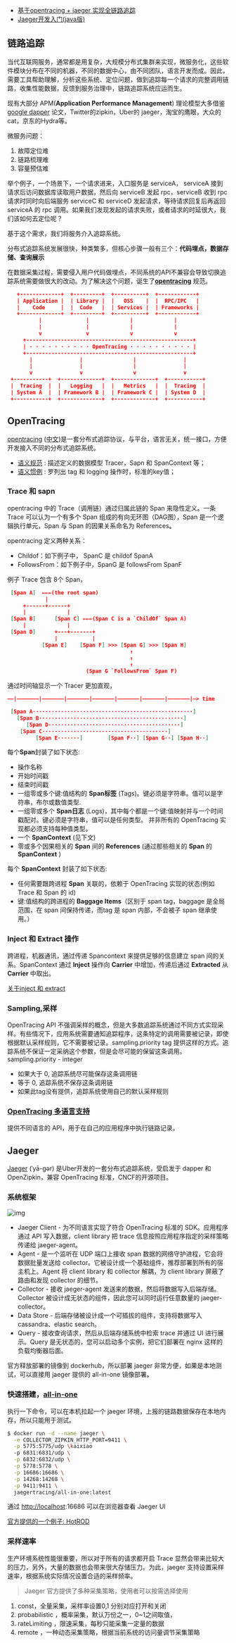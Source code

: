 - [基于opentracing + jaeger 实现全链路追踪](https://www.jianshu.com/p/fbedfcdea606)
- [Jaeger开发入门(java版)](https://www.cnblogs.com/bolingcavalry/p/15700712.html)

## 链路追踪

当代互联网服务，通常都是用复杂，大规模分布式集群来实现，微服务化，这些软件模块分布在不同的机器，不同的数据中心，由不同团队，语言开发而成。因此，需要工具帮助理解，分析这些系统、定位问题，做到追踪每一个请求的完整调用链路，收集性能数据，反馈到服务治理中，链路追踪系统应运而生。

现有大部分 APM(**Application Performance Management**) 理论模型大多借鉴 [google dapper](https://links.jianshu.com/go?to=https%3A%2F%2Fstorage.googleapis.com%2Fpub-tools-public-publication-data%2Fpdf%2F36356.pdf) 论文，Twitter的zipkin，Uber的 jaeger，淘宝的鹰眼，大众的cat，京东的Hydra等。

微服务问题：

1. 故障定位难
2. 链路梳理难
3. 容量预估难

举个例子，一个场景下，一个请求进来，入口服务是 serviceA， serviceA 接到请求后访问数据库读取用户数据，然后向 serviceB 发起 rpc，serviceB 收到 rpc 请求时同时向后端服务 serviceC 和 serviceD 发起请求，等待请求回复后再返回 serviceA 的 rpc 调用。如果我们发现发起的请求失败，或者请求的时延很大，我们该如何去定位呢？

基于这个需求，我们将服务介入追踪系统。

分布式追踪系统发展很快，种类繁多，但核心步骤一般有三个：**代码埋点，数据存储、查询展示**

在数据采集过程，需要侵入用户代码做埋点，不同系统的API不兼容会导致切换追踪系统需要做很大的改动。为了解决这个问题，诞生了[**opentracing**](https://links.jianshu.com/go?to=https%3A%2F%2Fopentracing.io%2F) 规范。

```json
   +-------------+  +---------+  +----------+  +------------+
   | Application |  | Library |  |   OSS    |  |  RPC/IPC   |
   |    Code     |  |  Code   |  | Services |  | Frameworks |
   +-------------+  +---------+  +----------+  +------------+
          |              |             |             |
          |              |             |             |
          v              v             v             v
     +-----------------------------------------------------+
     | · · · · · · · · · · OpenTracing · · · · · · · · · · |
     +-----------------------------------------------------+
       |               |                |               |
       |               |                |               |
       v               v                v               v
 +-----------+  +-------------+  +-------------+  +-----------+
 |  Tracing  |  |   Logging   |  |   Metrics   |  |  Tracing  |
 | System A  |  | Framework B |  | Framework C |  | System D  |
 +-----------+  +-------------+  +-------------+  +-----------+
```

## OpenTracing

[opentracing](https://links.jianshu.com/go?to=https%3A%2F%2Fopentracing.io%2Fspecification%2F) ([中文](https://links.jianshu.com/go?to=https%3A%2F%2Fwu-sheng.gitbooks.io%2Fopentracing-io%2Fcontent%2Fpages%2Finstrumentation%2Fcommon-use-cases.html))是一套分布式追踪协议，与平台，语言无关，统一接口，方便开发接入不同的分布式追踪系统。

- [语义规范](https://links.jianshu.com/go?to=https%3A%2F%2Fsegmentfault.com%2Fa%2F1190000008895129) : 描述定义的数据模型 Tracer，Sapn 和 SpanContext 等；
- [语义惯例](https://links.jianshu.com/go?to=https%3A%2F%2Fopentracing-contrib.github.io%2Fopentracing-specification-zh%2Fsemantic_conventions.html) : 罗列出 tag 和 logging 操作时，标准的key值；

### Trace 和 sapn

opentracing 中的 Trace（调用链）通过归属此链的 Span 来隐性定义。一条 Trace 可以认为一个有多个 Span 组成的有向无环图（DAG图），Span 是一个逻辑执行单元，Span 与 Span 的因果关系命名为 References。

opentracing 定义两种关系：

- Childof：如下例子中， SpanC 是 childof SpanA
- FollowsFrom：如下例子中，SpanG 是 followsFrom SpanF

例子 Trace 包含 8个 Span，

```json
 [Span A]  ←←←(the root span)
            |
     +------+------+
     |             |
 [Span B]      [Span C] ←←←(Span C is a `ChildOf` Span A)
     |             |
 [Span D]      +---+-------+
               |           |
           [Span E]    [Span F] >>> [Span G] >>> [Span H]
                                       ↑
                                       ↑
                                       ↑
                         (Span G `FollowsFrom` Span F)
```

通过时间轴显示一个 Tracer 更加直观，

```json
––|–––––––|–––––––|–––––––|–––––––|–––––––|–––––––|–––––––|–> time

 [Span A···················································]
   [Span B··············································]
      [Span D··········································]
    [Span C········································]
         [Span E·······]        [Span F··] [Span G··] [Span H··]
```

每个**Span**封装了如下状态:

- 操作名称
- 开始时间戳
- 结束时间戳
- 一组零或多个键:值结构的 **Span标签** (Tags)。键必须是字符串。值可以是字符串，布尔或数值类型.
- 一组零或多个 **Span日志** (Logs)，其中每个都是一个键:值映射并与一个时间戳配对。键必须是字符串，值可以是任何类型。 并非所有的 OpenTracing 实现都必须支持每种值类型。
- 一个 **SpanContext** (见下文)
- 零或多个因果相关的 **Span** 间的 **References**  (通过那些相关的 **Span** 的 **SpanContext** )

每个 **SpanContext** 封装了如下状态:

- 任何需要跟跨进程 **Span** 关联的，依赖于 OpenTracing 实现的状态(例如 Trace 和 Span 的 id)
- 键:值结构的跨进程的 **Baggage Items**（区别于 span tag，baggage 是全局范围，在 span 间保持传递，而tag 是 span 内部，不会被子 span 继承使用。）

### **Inject** 和 **Extract** 操作

跨进程，机器通讯，通过传递 Spancontext 来提供足够的信息建立 span 间的关系。SpanContext 通过 **Inject** 操作向 **Carrier** 中增加，传递后通过 **Extracted** 从 **Carrier** 中取出。

[关于inject 和 extract](https://links.jianshu.com/go?to=https%3A%2F%2Fwu-sheng.gitbooks.io%2Fopentracing-io%2Fcontent%2Fpages%2Fapi%2Fcross-process-tracing.html)

### **Sampling**,采样

OpenTracing API 不强调采样的概念，但是大多数追踪系统通过不同方式实现采样。有些情况下，应用系统需要通知追踪程序，这条特定的调用需要被记录，即使根据默认采样规则，它不需要被记录。sampling.priority tag 提供这样的方式。追踪系统不保证一定采纳这个参数，但是会尽可能的保留这条调用。
 sampling.priority - integer

- 如果大于 0, 追踪系统尽可能保存这条调用链
- 等于 0, 追踪系统不保存这条调用链
- 如果此tag没有提供，追踪系统使用自己的默认采样规则

### [OpenTracing 多语言支持](https://links.jianshu.com/go?to=https%3A%2F%2Fwu-sheng.gitbooks.io%2Fopentracing-io%2Fcontent%2Fpages%2Fapi%2Fapi-implementations.html)

提供不同语言的 API，用于在自己的应用程序中执行链路记录。

## Jaeger

[Jaeger](https://links.jianshu.com/go?to=https%3A%2F%2Fwww.jaegertracing.io%2F) (ˈyā-gər) 是Uber开发的一套分布式追踪系统，受启发于 dapper 和 OpenZipkin，兼容 OpenTracing 标准，CNCF的开源项目。

### 系统框架

![img](https://upload-images.jianshu.io/upload_images/2191371-920937cc7dd6929c.png?imageMogr2/auto-orient/strip|imageView2/2/w/1200)

- Jaeger Client - 为不同语言实现了符合 OpenTracing 标准的 SDK。应用程序通过 API 写入数据，client library 把 trace 信息按照应用程序指定的采样策略传递给 jaeger-agent。
- Agent - 是一个监听在 UDP 端口上接收 span 数据的网络守护进程，它会将数据批量发送给 collector。它被设计成一个基础组件，推荐部署到所有的宿主机上。Agent 将 client library 和 collector 解耦，为 client library 屏蔽了路由和发现 collector 的细节。
- Collector - 接收 jaeger-agent 发送来的数据，然后将数据写入后端存储。Collector 被设计成无状态的组件，因此您可以同时运行任意数量的 jaeger-collector。
- Data Store - 后端存储被设计成一个可插拔的组件，支持将数据写入 cassandra、elastic search。
- Query - 接收查询请求，然后从后端存储系统中检索 trace 并通过 UI 进行展示。Query 是无状态的，您可以启动多个实例，把它们部署在 nginx 这样的负载均衡器后面。

官方释放部署的镜像到 dockerhub，所以部署 jaeger 非常方便，如果是本地测试，可以直接用 jaeger 提供的 all-in-one 镜像部署。

### 快速搭建，[all-in-one](https://links.jianshu.com/go?to=https%3A%2F%2Fwww.jaegertracing.io%2Fdocs%2F1.12%2Fgetting-started%2F)

执行一下命令，可以在本机拉起一个 jaeger 环境，上报的链路数据保存在本地内存，所以只能用于测试。

```bash
$ docker run -d --name jaeger \
  -e COLLECTOR_ZIPKIN_HTTP_PORT=9411 \
  -p 5775:5775/udp \kaixiao
  -p 6831:6831/udp \
  -p 6832:6832/udp \
  -p 5778:5778 \
  -p 16686:16686 \
  -p 14268:14268 \
  -p 9411:9411 \
  jaegertracing/all-in-one:latest
```

通过 [http://localhost](https://links.jianshu.com/go?to=http%3A%2F%2Flocalhost%2F):16686 可以在浏览器查看 Jaeger UI

[官方提供的一个例子: HotROD](https://links.jianshu.com/go?to=https%3A%2F%2Fwww.jaegertracing.io%2Fdocs%2F1.12%2Fgetting-started%2F)

### 采样速率

生产环境系统性能很重要，所以对于所有的请求都开启 Trace 显然会带来比较大的压力，另外，大量的数据也会带来很大存储压力。为此，jaeger 支持设置采样速率，根据系统实际情况设置合适的采样频率。

> Jaeger 官方提供了多种采集策略，使用者可以按需选择使用

1. const，全量采集，采样率设置0,1 分别对应打开和关闭
2. probabilistic ，概率采集，默认万份之一，0~1之间取值，
3. rateLimiting ，限速采集，每秒只能采集一定量的数据
4. remote ，一种动态采集策略，根据当前系统的访问量调节采集策略
